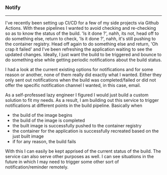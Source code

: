 ### Notify

---

I've recently been setting up CI/CD for a few of my side projects via Github Actions. With these pipelines I wanted to avoid checking and re-checking so as to know the status of the build. 'Is it done ?', nahh, its not, head off to do something else, return to check, 'Is it done ?', nahh, it's still pushing to the container registry. Head off again to do something else and return, 'Oh crap it failed' and I've been refreshing the application waiting to see the updated changes. Ideally, I just want the build to be triggered and bounce to do something else while getting periodic notifications about the build status.

I had a look at the current existing options for notifications and for some reason or another, none of them really did exactly what I wanted. Either they only sent out notifications when the build was completed/failed or did not offer the specific notification channel I wanted, in this case, email.

As a self-professed lazy engineer I figured I would just build a custom solution to fit my needs. As a result, I am building out this service to trigger notifications at different points in the build pipeline. Basically when

- the build of the image begins
- the build of the image is completed
- the built image is successfully pushed to the container registry
- the container for the application is successfully recreated based on the just built image
- if for any reason, the build fails

With this I can easily be kept apprised of the current status of the build. The service can also serve other purposes as well. I can see situations in the future in which I may need to trigger some other sort of notification/reminder remotely.

